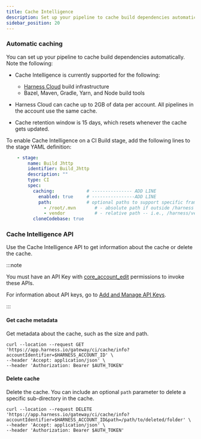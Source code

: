 ```yaml
---
title: Cache Intelligence
description: Set up your pipeline to cache build dependencies automatically.
sidebar_position: 20
---
```


### Automatic caching

You can set up your pipeline to cache build dependencies automatically. Note the following:  

* Cache Intelligence is currently supported for the following:
  - [Harness Cloud](/docs/continuous-integration/ci-quickstarts/hosted-builds-on-virtual-machines-quickstart) build infrastructure
  - Bazel, Maven, Gradle, Yarn, and Node build tools

* Harness Cloud can cache up to 2GB of data per account. All pipelines in the account use the same cache. 
* Cache retention window is 15 days, which resets whenever the cache gets updated.

To enable Cache Intelligence on a CI Build stage, add the following lines to the stage YAML definition: 

```yaml
    - stage:
        name: Build Jhttp
        identifier: Build_Jhttp
        description: ""
        type: CI
        spec:
          caching:            # --------------- ADD LINE
            enabled: true     # ----------------ADD LINE
            path:             # optional paths to support specific frameworks
              - /root/.mvn       # - absolute path if outside /harness 
              - vendor           # - relative path -- i.e., /harness/vendor
          cloneCodebase: true
```
### Cache Intelligence API

Use the Cache Intelligence API to get information about the cache or delete the cache.

:::note

You must have an API Key with [core_account_edit](/docs/platform/Role-Based-Access-Control/ref-access-management/api-permissions-reference#harness-api-permissions) permissions to invoke these APIs.

For information about API keys, go to [Add and Manage API Keys](/docs/platform/role-based-access-control/add-and-manage-api-keys). 

:::

#### Get cache metadata

Get metadata about the cache, such as the size and path. 

```
curl --location --request GET 'https://app.harness.io/gateway/ci/cache/info?accountIdentifier=$HARNESS_ACCOUNT_ID' \
--header 'Accept: application/json' \
--header 'Authorization: Bearer $AUTH_TOKEN'
```

#### Delete cache

Delete the cache. You can include an optional `path` parameter to delete a specific sub-directory in the cache.

```
curl --location --request DELETE 'https://app.harness.io/gateway/ci/cache/info?accountIdentifier=$HARNESS_ACCOUNT_ID&path=/path/to/deleted/folder' \
--header 'Accept: application/json' \
--header 'Authorization: Bearer $AUTH_TOKEN'
```
